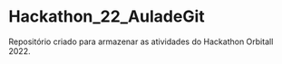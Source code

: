 # Hackathon_22_AuladeGit
Repositório criado para armazenar as atividades do Hackathon Orbitall 2022.
